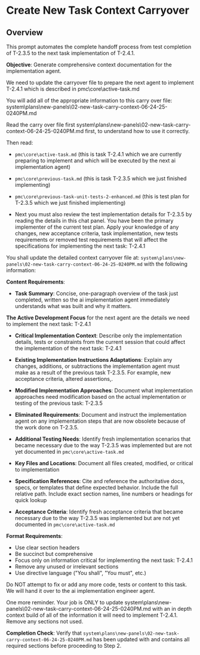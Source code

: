 # Create New Task Context Carryover

## Overview
This prompt automates the complete handoff process from test completion of T-2.3.5 to the next task implementation of T-2.4.1.

**Objective**: Generate comprehensive context documentation for the implementation agent.

We need to update the carryover file to prepare the next agent to implement T-2.4.1 which is described in pmc\core\active-task.md

You will add all of the appropriate information to this carry over file:
system\plans\new-panels\02-new-task-carry-context-06-24-25-0240PM.md

Read the carry over file first system\plans\new-panels\02-new-task-carry-context-06-24-25-0240PM.md first, to understand how to use it correctly.

Then read:
- `pmc\core\active-task.md` (this is task T-2.4.1 which we are currently preparing to implement and which will be executed by the next ai implementation agent)

- `pmc\core\previous-task.md` (this is task T-2.3.5 which we just finished implementing)

- `pmc\core\previous-task-unit-tests-2-enhanced.md` (this is test plan for T-2.3.5 which we just finished implementing)

- Next you must also review the test implementation details for T-2.3.5 by reading the details in this chat panel. You have been the primary implementer of the current test plan. Apply your knowledge of any changes, new acceptance criteria, task implementation, new tests requirements or removed test requirements that will affect the specifications for implementing the next task: T-2.4.1

You shall update the detailed context carryover file at: `system\plans\new-panels\02-new-task-carry-context-06-24-25-0240PM.md` with the following information:

**Content Requirements**:
- **Task Summary**: Concise, one-paragraph overview of the task just completed, written so the ai implementation agent immediately understands what was built and why it matters.

**The Active Development Focus** for the next agent are the details we need to implement the next task: T-2.4.1

- **Critical Implementation Context**: Describe only the implementation details, tests or constraints from the current session that could affect the implementation of the next task: T-2.4.1

- **Existing Implementation Instructions Adaptations**: Explain any changes, additions, or subtractions the implementation agent must make as a result of the previous task T-2.3.5. For example, new acceptance criteria, altered assertions,.

- **Modified Implementation Approaches**: Document what implementation approaches need modification based on the actual implementation or testing of the previous task: T-2.3.5

- **Eliminated Requirements**: Document and instruct the implementation agent on any implementation steps that are now obsolete because of the work done on T-2.3.5.

- **Additional Testing Needs**: Identify fresh implementation scenarios that became necessary due to the way T-2.3.5 was implemented but are not yet documented in `pmc\core\active-task.md`

- **Key Files and Locations**: Document all files created, modified, or critical to implementation
- **Specification References**: Cite and reference the authoritative docs, specs, or templates that define expected behavior. Include the full relative path. Include exact section names, line numbers or headings for quick lookup

- **Acceptance Criteria**: Identify fresh acceptance criteria that became necessary due to the way T-2.3.5 was implemented but are not yet documented in `pmc\core\active-task.md`

**Format Requirements**:
- Use clear section headers
- Be succinct but comprehensive
- Focus only on information critical for implementing the next task: T-2.4.1
- Remove any unused or irrelevant sections
- Use directive language ("You shall", "You must", etc.)

Do NOT attempt to fix or add any more code, tests or content to this task. We will hand it over to the ai implementation engineer agent.  

One more reminder. Your job is ONLY to update system\plans\new-panels\02-new-task-carry-context-06-24-25-0240PM.md with an in depth context build of all of the information it will need to implement T-2.4.1. Remove any sections not used.

**Completion Check**: Verify that `system\plans\new-panels\02-new-task-carry-context-06-24-25-0240PM.md` has been updated with and contains all required sections before proceeding to Step 2.